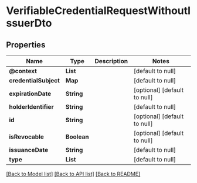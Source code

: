 # VerifiableCredentialRequestWithoutIssuerDto
## Properties

| Name | Type | Description | Notes |
|------------ | ------------- | ------------- | -------------|
| **@context** | **List** |  | [default to null] |
| **credentialSubject** | **Map** |  | [default to null] |
| **expirationDate** | **String** |  | [optional] [default to null] |
| **holderIdentifier** | **String** |  | [default to null] |
| **id** | **String** |  | [optional] [default to null] |
| **isRevocable** | **Boolean** |  | [optional] [default to null] |
| **issuanceDate** | **String** |  | [default to null] |
| **type** | **List** |  | [default to null] |

[[Back to Model list]](../README.md#documentation-for-models) [[Back to API list]](../README.md#documentation-for-api-endpoints) [[Back to README]](../README.md)

